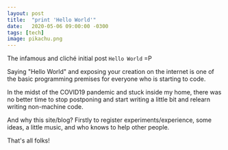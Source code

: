 ```yaml
---
layout: post
title:  "print 'Hello World'"
date:   2020-05-06 09:00:00 -0300
tags: [tech]
image: pikachu.png
---
```

The infamous and cliché initial post `Hello World` =P

Saying "Hello World" and exposing your creation on the internet is one of the basic programming premises for everyone who is starting to code.

In the midst of the COVID19 pandemic and stuck inside my home, there was no better time to stop postponing and start writing a little bit and relearn writing non-machine code.

And why this site/blog? Firstly to register experiments/experience, some ideas, a little music, and who knows to help other people.

That's all folks!

